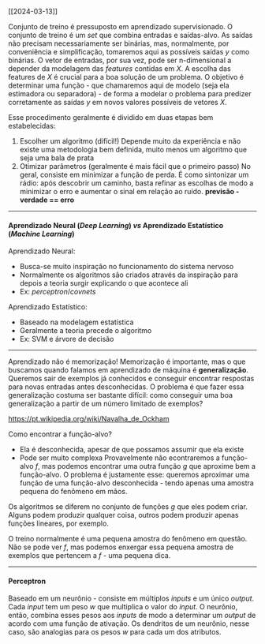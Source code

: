 [[2024-03-13]]

Conjunto de treino é pressuposto em aprendizado supervisionado. O conjunto de treino é um *set* que combina entradas e saídas-alvo. As saídas não precisam necessariamente ser binárias, mas, normalmente, por conveniência e simplificação, tomaremos aqui as possíveis saídas *y* como binárias. O vetor de entradas, por sua vez, pode ser n-dimensional a depender da modelagem das *features* contidas em *X*. A escolha das features de *X* é crucial para a boa solução de um problema. O objetivo é determinar uma função - que chamaremos aqui de modelo (seja ela estimadora ou separadora) - de forma a modelar o problema para predizer corretamente as saídas *y* em novos valores possíveis de vetores *X*.

Esse procedimento geralmente é dividido em duas etapas bem estabelecidas:
1) Escolher um algoritmo (difícil!)
	Depende muito da experiência e não existe uma metodologia bem definida, muito menos um algoritmo que seja uma bala de prata
2) Otimizar parâmetros (geralmente é mais fácil que o primeiro passo)
	 No geral, consiste em minimizar a função de perda. É como sintonizar um rádio: após descobrir um caminho, basta refinar as escolhas de modo a minimizar o erro e aumentar o sinal em relação ao ruído.
	 **previsão - verdade == erro**

---
#### Aprendizado Neural (*Deep Learning*) *vs* Aprendizado Estatístico (*Machine Learning*)

Aprendizado Neural:
- Busca-se muito inspiração no funcionamento do sistema nervoso
- Normalmente os algoritmos são criados através da inspiração para depois a teoria surgir explicando o que acontece ali
- Ex: *perceptron*/*covnets*

Aprendizado Estatístico:
- Baseado na modelagem estatística
- Geralmente a teoria precede o algoritmo
- Ex: SVM e árvore de decisão

--- 
Aprendizado não é memorização! Memorização é importante, mas o que buscamos quando falamos em aprendizado de máquina é **generalização**. Queremos sair de exemplos já conhecidos e conseguir encontrar respostas para novas entradas antes desconhecidas. O problema é que fazer essa generalização costuma ser bastante difícil: como conseguir uma boa generalização a partir de um número limitado de exemplos? 

https://pt.wikipedia.org/wiki/Navalha_de_Ockham

Como encontrar a função-alvo?
- Ela é desconhecida, apesar de que possamos assumir que ela existe
- Pode ser muito complexa
Provavelmente não econtraremos a função-alvo *f*, mas podemos encontrar uma outra função *g* que aproxime bem a função-alvo. O problema é justamente esse: queremos aproximar uma função de uma função-alvo desconhecida - tendo apenas uma amostra pequena do fenômeno em mãos.

Os algoritmos se diferem no conjunto de funções *g* que eles podem criar. Alguns podem produzir qualquer coisa, outros podem produzir apenas funções lineares, por exemplo.

O treino normalmente é uma pequena amostra do fenômeno em questão. Não se pode ver *f*, mas podemos enxergar essa pequena amostra de exemplos que pertencem a *f* - uma pequena dica.

--- 
#### Perceptron

Baseado em um neurônio - consiste em múltiplos *inputs* e um único *output*. Cada *input* tem um peso *w* que multiplica o valor do *input*. O neurônio, então, combina esses pesos aos *inputs* de modo a determinar um *output* de acordo com uma função de ativação. Os dendritos de um neurônio, nesse caso, são analogias para os pesos *w* para cada um dos atributos. 